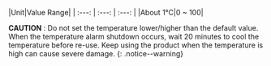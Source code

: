 
|Unit|Value Range|
| :---: | :---: | :---: |
|About 1&deg;C|0 ~ 100|

**CAUTION** : Do not set the temperature lower/higher than the default value. When the temperature alarm shutdown occurs, wait 20 minutes to cool the temperature before re-use. Keep using the product when the temperature is high can cause severe damage.
{: .notice--warning}
